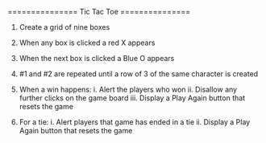 =============== Tic Tac Toe ===============

1. Create a grid of nine boxes

2. When any box is clicked a red X appears

3. When the next box is clicked a Blue O appears

4. #1 and #2 are repeated until a row of 3 of the same character is created

5. When a win happens:
    i. Alert the players who won
    ii. Disallow any further clicks on the game board
    iii. Display a Play Again button that resets the game

6. For a tie:
    i. Alert players that game has ended in a tie
    ii. Display a Play Again button that resets the game